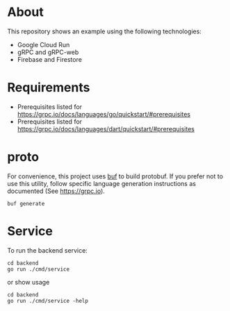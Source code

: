 # About

This repository shows an example using the following technologies:
- Google Cloud Run
- gRPC and gRPC-web
- Firebase and Firestore

# Requirements

- Prerequisites listed for https://grpc.io/docs/languages/go/quickstart/#prerequisites
- Prerequisites listed for https://grpc.io/docs/languages/dart/quickstart/#prerequisites

# proto

For convenience, this project uses [buf](https://docs.buf.build/introduction) to build protobuf.
If you prefer not to use this utility, follow specific language generation instructions as documented (See https://grpc.io).

```
buf generate
```

# Service

To run the backend service:

```
cd backend
go run ./cmd/service
```

or show usage

```
cd backend
go run ./cmd/service -help
```
